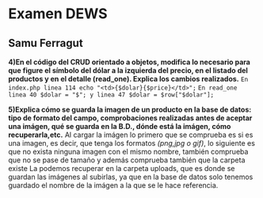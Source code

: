 # Examen DEWS

## Samu Ferragut

**4)En el código del  CRUD orientado a objetos, modifica lo necesario para que figure el símbolo del dólar a la izquierda del precio, en el listado del productos y en el detalle (read_one). Explica los cambios realizados.**
`En index.php linea 114 echo "<td>{$dolar}{$price}</td>";` `En read_one linea 40 $dolar = "$"; y linea 47 $dolar = $row["$dolar"];`

**5)Explica cómo se guarda la imagen de un producto en la base de datos: tipo de formato del campo, comprobaciones realizadas antes de aceptar una imágen, qué se guarda en la B.D., dónde  está la imágen, cómo recuperarla,etc.**
Al cargar la imágen lo primero que se comprueba es si es una imagen, es decir, que tenga los formatos *(png,jpg o gif)*, lo siguiente es que no exista ninguna imagen con el mismo nombre, también comprueba que no se pase de tamaño y además comprueba también que la carpeta existe
La podemos recuperar en la carpeta uploads, que es donde se guardan las imágenes al subirlas, ya que en la base de datos solo tenemos guardado el nombre de la imágen a la que se le hace referencia.
